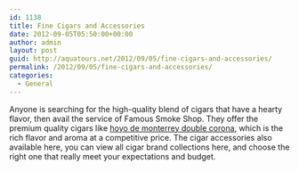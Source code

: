 ```yaml
---
id: 1138
title: Fine Cigars and Accessories
date: 2012-09-05T05:50:00+00:00
author: admin
layout: post
guid: http://aquatours.net/2012/09/05/fine-cigars-and-accessories/
permalink: /2012/09/05/fine-cigars-and-accessories/
categories:
  - General
---
```

Anyone is searching for the high-quality blend of cigars that have a hearty flavor, then avail the service of Famous Smoke Shop. They offer the premium quality cigars like [hoyo de monterrey double corona](http://www.famous-smoke.com/hoyo+de+monterrey+double+corona+cigars/item+8531), which is the rich flavor and aroma at a competitive price. The cigar accessories also available here, you can view all cigar brand collections here, and choose the right one that really meet your expectations and budget.